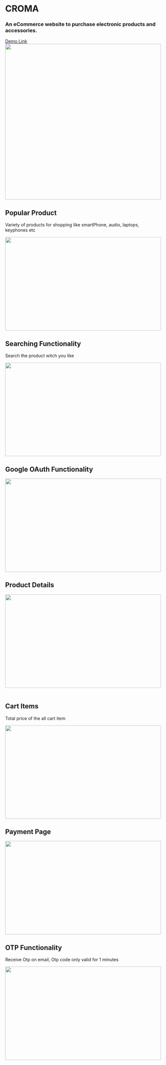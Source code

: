 <h1>CROMA</h1>

<h3>An eCommerce website to purchase electronic products and accessories.</h3>
<a href="https://drive.google.com/file/d/1480OqxTSp4QLKp8hPYL2tUI8XB0sp9gP/view?usp=sharing">Demo Link</a>
<br/>
<img src="https://i.postimg.cc/j2457Ttf/Screenshot-383.png" hight="300px" width="500px">
<br/>
<h2>Popular Product</h2>
<p>Variety of products for shopping like smartPhone, audio, laptops, keyphones etc</p>
<img src="https://i.postimg.cc/ZnNgQzss/Screenshot-523.png" height="300px" width="500px">
<br/>
<h2>Searching Functionality</h2>
<p>Search the product witch you like</p>
<img src="https://i.postimg.cc/9QbkKp12/Screenshot-524.png" height="300px" width="500px">
<br/>
<h2>Google OAuth Functionality</h2>
<img src="https://i.postimg.cc/Hx91m5TQ/Screenshot-529.png" height="300px" width="500px">
<br/>
<h2>Product Details</h2>
<img src="https://i.postimg.cc/MGGLSQrQ/Screenshot-525.png" height="300px" width="500px"><br/>
<br/>
<h2>Cart Items</h2>
<p>Total price of the all cart item </p>
<img src="https://i.postimg.cc/GmdNXNFz/Screenshot-526.png" height="300px" width="500px">
<br/>
<h2>Payment Page</h2>
<img src="https://i.postimg.cc/02ghwrrT/Screenshot-527.png" height="300px" width="500px">
<br/>
<h2>OTP Functionality</h2>
<p>Receive Otp on email, Otp code only valid for 1 minutes<p>
<img src="https://i.postimg.cc/Yq1ZfkWh/Screenshot-528.png" height="300px" width="500px">
